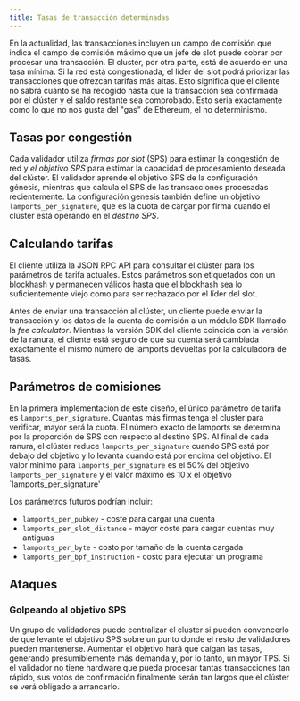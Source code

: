 ```yaml
---
title: Tasas de transacción determinadas
---
```


En la actualidad, las transacciones incluyen un campo de comisión que indica el campo de comisión máximo que un jefe de slot puede cobrar por procesar una transacción. El cluster, por otra parte, está de acuerdo en una tasa mínima. Si la red está congestionada, el líder del slot podrá priorizar las transacciones que ofrezcan tarifas más altas. Esto significa que el cliente no sabrá cuánto se ha recogido hasta que la transacción sea confirmada por el clúster y el saldo restante sea comprobado. Esto seria exactamente como lo que no nos gusta del "gas" de Ethereum, el no determinismo.

## Tasas por congestión

Cada validador utiliza _firmas por slot_ \(SPS\) para estimar la congestión de red y _el objetivo SPS_ para estimar la capacidad de procesamiento deseada del clúster. El validador aprende el objetivo SPS de la configuración génesis, mientras que calcula el SPS de las transacciones procesadas recientemente. La configuración genesis también define un objetivo `lamports_per_signature`, que es la cuota de cargar por firma cuando el clúster está operando en el _destino SPS_.

## Calculando tarifas

El cliente utiliza la JSON RPC API para consultar el clúster para los parámetros de tarifa actuales. Estos parámetros son etiquetados con un blockhash y permanecen válidos hasta que el blockhash sea lo suficientemente viejo como para ser rechazado por el líder del slot.

Antes de enviar una transacción al clúster, un cliente puede enviar la transacción y los datos de la cuenta de comisión a un módulo SDK llamado la _fee calculator_. Mientras la versión SDK del cliente coincida con la versión de la ranura, el cliente está seguro de que su cuenta será cambiada exactamente el mismo número de lamports devueltas por la calculadora de tasas.

## Parámetros de comisiones

En la primera implementación de este diseño, el único parámetro de tarifa es `lamports_per_signature`. Cuantas más firmas tenga el cluster para verificar, mayor será la cuota. El número exacto de lamports se determina por la proporción de SPS con respecto al destino SPS. Al final de cada ranura, el clúster reduce `lamports_per_signature` cuando SPS está por debajo del objetivo y lo levanta cuando está por encima del objetivo. El valor mínimo para `lamports_per_signature` es el 50% del objetivo `lamports_per_signature` y el valor máximo es 10 x el objetivo \`lamports_per_signature'

Los parámetros futuros podrían incluir:

- `lamports_per_pubkey` - coste para cargar una cuenta
- `lamports_per_slot_distance` - mayor coste para cargar cuentas muy antiguas
- `lamports_per_byte` - costo por tamaño de la cuenta cargada
- `lamports_per_bpf_instruction` - costo para ejecutar un programa

## Ataques

### Golpeando al objetivo SPS

Un grupo de validadores puede centralizar el cluster si pueden convencerlo de que levante el objetivo SPS sobre un punto donde el resto de validadores pueden mantenerse. Aumentar el objetivo hará que caigan las tasas, generando presumiblemente más demanda y, por lo tanto, un mayor TPS. Si el validador no tiene hardware que pueda procesar tantas transacciones tan rápido, sus votos de confirmación finalmente serán tan largos que el clúster se verá obligado a arrancarlo.
